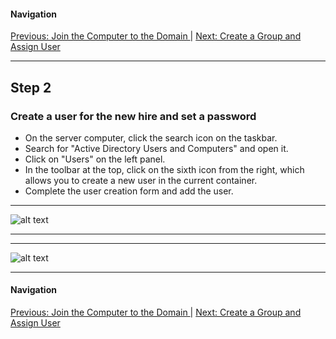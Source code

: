 #### Navigation

[Previous: Join the Computer to the Domain ](step1.md)  |  [ Next: Create a Group and Assign User](step3.md)

---

## Step 2

### Create a user for the new hire and set a password

- On the server computer, click the search icon on the taskbar.
- Search for "Active Directory Users and Computers" and open it.
- Click on "Users" on the left panel.
- In the toolbar at the top, click on the sixth icon from the right, which allows you to create a new user in the current container.
- Complete the user creation form and add the user.

---

![alt text](https://github.com/hcoco1/career-2/blob/main/images/step_2_1.png?raw=true)

---

---

![alt text](https://github.com/hcoco1/career-2/blob/main/images/step_2_4.png?raw=true)

---

#### Navigation

[Previous: Join the Computer to the Domain ](step1.md)  |  [ Next: Create a Group and Assign User](step3.md)

